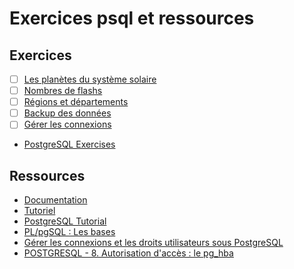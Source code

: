 # Exercices psql et ressources

## Exercices

- [ ] [Les planètes du système solaire](./01-Planets/)
- [ ] [Nombres de flashs](./02-Radars/)
- [ ] [Régions et départements](./03-ZIP-codes/)
- [ ] [Backup des données](./04-Backup/)
- [ ] [Gérer les connexions](./05-Connections/)

- [PostgreSQL Exercises](https://pgexercises.com/questions/basic/)

## Ressources

- [Documentation](https://docs.postgresql.fr/16/)
- [Tutoriel](https://docs.postgresql.fr/15/tutorial.html)
- [PostgreSQL Tutorial](https://www.postgresqltutorial.com/)
- [PL/pgSQL : Les bases](https://public.dalibo.com/exports/formation/manuels/modules/p1/p1.handout.html)
- [Gérer les connexions et les droits utilisateurs sous PostgreSQL](https://librecours.net/module/picasoft/run/pg01/index.xhtml)
- [POSTGRESQL - 8. Autorisation d'accès : le pg_hba](https://youtu.be/gBQ_deUzs28?si=_GoZDq-IYZJ5e2Ot)

